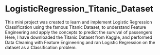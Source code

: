# LogisticRegression_Titanic_Dataset
This mini project was created to learn and implement Logistic Regression Classification using the famous Titanic Dataset, to understand Feature Engineering and apply the concepts to predict the survival of passengers
Here, I have downloaded the Titanic Dataset from Kaggle, and performed Data Cleaning with Feature Engineering and ran Logistic Regression on the dataset as a Classification problem.
